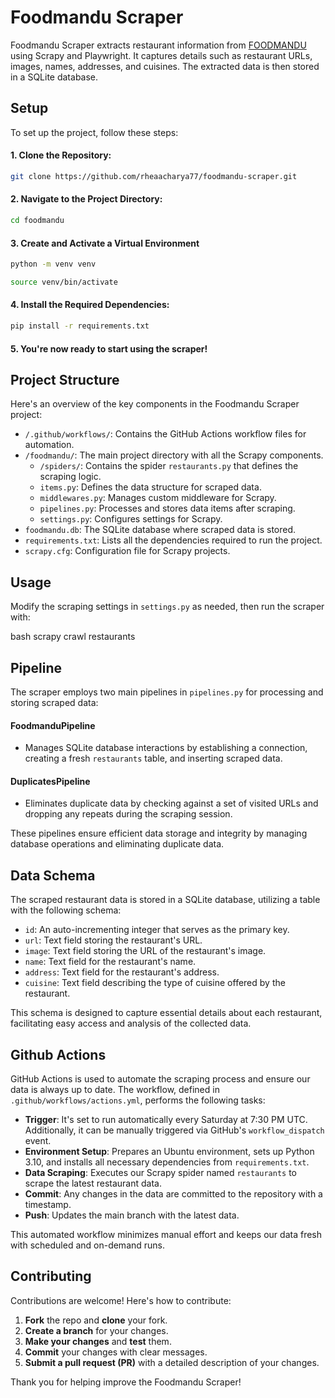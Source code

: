 # Foodmandu Scraper
Foodmandu Scraper extracts restaurant information from [FOODMANDU](https://foodmandu.com/Restaurant/Index) using Scrapy and Playwright. It captures details such as restaurant URLs, images, names, addresses, and cuisines. The extracted data is then stored in a SQLite database.

## Setup
To set up the project, follow these steps:

#### 1. Clone the Repository:

```bash
git clone https://github.com/rheaacharya77/foodmandu-scraper.git
```

#### 2. Navigate to the Project Directory:

```bash
cd foodmandu
```

#### 3. Create and Activate a Virtual Environment

```bash
python -m venv venv
```
```bash
source venv/bin/activate
```

#### 4. Install the Required Dependencies:
```bash
pip install -r requirements.txt
```

#### 5. You're now ready to start using the scraper!

## Project Structure

Here's an overview of the key components in the Foodmandu Scraper project:

- `/.github/workflows/`: Contains the GitHub Actions workflow files for automation.
- `/foodmandu/`: The main project directory with all the Scrapy components.
  - `/spiders/`: Contains the spider `restaurants.py` that defines the scraping logic.
  - `items.py`: Defines the data structure for scraped data.
  - `middlewares.py`: Manages custom middleware for Scrapy.
  - `pipelines.py`: Processes and stores data items after scraping.
  - `settings.py`: Configures settings for Scrapy.
- `foodmandu.db`: The SQLite database where scraped data is stored.
- `requirements.txt`: Lists all the dependencies required to run the project.
- `scrapy.cfg`: Configuration file for Scrapy projects.

## Usage

Modify the scraping settings in `settings.py` as needed, then run the scraper with:

bash
scrapy crawl restaurants

## Pipeline

The scraper employs two main pipelines in `pipelines.py` for processing and storing scraped data:

#### FoodmanduPipeline
- Manages SQLite database interactions by establishing a connection, creating a fresh `restaurants` table, and inserting scraped data.

#### DuplicatesPipeline
- Eliminates duplicate data by checking against a set of visited URLs and dropping any repeats during the scraping session.

These pipelines ensure efficient data storage and integrity by managing database operations and eliminating duplicate data.

## Data Schema
The scraped restaurant data is stored in a SQLite database, utilizing a table with the following schema:

- `id`: An auto-incrementing integer that serves as the primary key.
- `url`: Text field storing the restaurant's URL.
- `image`: Text field storing the URL of the restaurant's image.
- `name`: Text field for the restaurant's name.
- `address`: Text field for the restaurant's address.
- `cuisine`: Text field describing the type of cuisine offered by the restaurant.

This schema is designed to capture essential details about each restaurant, facilitating easy access and analysis of the collected data.

## Github Actions
GitHub Actions is used to automate the scraping process and ensure our data is always up to date. The workflow, defined in `.github/workflows/actions.yml`, performs the following tasks:

- **Trigger**: It's set to run automatically every Saturday at 7:30 PM UTC. Additionally, it can be manually triggered via GitHub's `workflow_dispatch` event.
- **Environment Setup**: Prepares an Ubuntu environment, sets up Python 3.10, and installs all necessary dependencies from `requirements.txt`.
- **Data Scraping**: Executes our Scrapy spider named `restaurants` to scrape the latest restaurant data.
- **Commit**: Any changes in the data are committed to the repository with a timestamp.
- **Push**: Updates the main branch with the latest data.

This automated workflow minimizes manual effort and keeps our data fresh with scheduled and on-demand runs.

## Contributing
Contributions are welcome! Here's how to contribute:

1. **Fork** the repo and **clone** your fork.
2. **Create a branch** for your changes.
3. **Make your changes** and **test** them.
4. **Commit** your changes with clear messages.
5. **Submit a pull request (PR)** with a detailed description of your changes.

Thank you for helping improve the Foodmandu Scraper!
